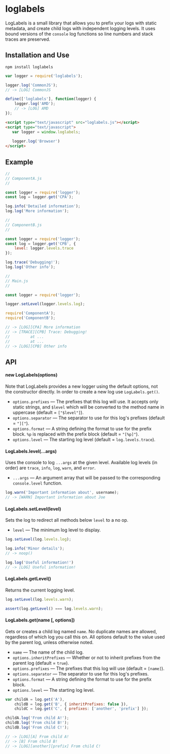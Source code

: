 # loglabels

LogLabels is a small library that allows you to prefix your logs with static
metadata, and create child logs with independent logging levels. It uses bound 
versions of the `console` log functions so line numbers and stack traces are 
preserved.

## Installation and Use

`npm install loglabels`

```javascript
var logger = require('loglabels');

logger.log('CommonJS');
// -> [LOG] CommonJS
```

```javascript
define(['loglabels'], function(logger) {
    logger.log('AMD');
    // -> [LOG] AMD
});
```

```html
<script type="text/javascript" src="loglabels.js"></script>
<script type="text/javascript">
   var logger = window.loglabels;
   
   logger.log('Browser')
</script>
```

## Example

```javascript
//
// ComponentA.js
//

const logger = require('logger');
const log = logger.get('CPA');

log.info('Detailed information');
log.log('More information');

//
// ComponentB.js
//

const logger = require('logger');
const log = logger.get('CPB', {
    level: logger.levels.trace
});

log.trace('Debugging!');
log.log('Other info');

//
// Main.js
//

const logger = require('logger');

logger.setLevel(logger.levels.log);

require('ComponentA');
require('ComponentB');

// -> [LOG][CPA] More information
// -> [TRACE][CPB] Trace: Debugging!
//         at ...
//         at ...
// -> [LOG][CPB] Other info
```

## API

#### new LogLabels(options)

Note that LogLabels provides a new logger using the default options, not the
constructor directly. In order to create a new log use `LogLabels.get()`.

* `options.prefixes` — The prefixes that this log will use. It accepts only static
strings, and `$level` which will be converted to the method name in uppercase 
(default = `["$level"]`).
* `options.separator` — The separator to use for this log's prefixes (default = 
`"]["`).
* `options.format` — A string defining the format to use for the prefix block. 
`%p` is replaced with the prefix block (default = `"[%p]"`).
* `options.level` — The starting log level (default = `log.levels.trace`).

#### LogLabels.level(...args)

Uses the console to log `...args` at the given level. Available log levels 
(in order) are `trace`, `info`, `log`, `warn`, and `error`.

* `...args` — An argument array that will be passed to the corresponding 
`console.level` function.

```javascript
log.warn('Important information about', username);
// -> [WARN] Important information about Joe
```

#### LogLabels.setLevel(level)

Sets the log to redirect all methods below `level` to a no op.

* `level` — The minimum log level to display.

```javascript
log.setLevel(log.levels.log);

log.info('Minor details');
// -> noop()

log.log('Useful information!')
// -> [LOG] Useful information!
```

#### LogLabels.getLevel()

Returns the current logging level.

```javascript
log.setLevel(log.levels.warn);

assert(log.getLevel() === log.levels.warn);
```

#### LogLabels.get(name [, options])

Gets or creates a child log named `name`. No duplicate names are allowed, 
regardless of which log you call this on. All options default to the value used
by the parent log, unless otherwise noted.

* `name` — The name of the child log.
* `options.inheritPrefixes` — Whether or not to inherit prefixes from the parent
log (default = `true`).
* `options.prefixes` — The prefixes that this log will use (default = `[name]`).
* `options.separator` — The separator to use for this log's prefixes.
* `options.format` — A string defining the format to use for the prefix block.
* `options.level` — The starting log level.

```javascript
var childA = log.get('A'),
    childB = log.get('B', { inheritPrefixes: false }),
    childC = log.get('C', { prefixes: ['another', 'prefix'] });

childA.log('From child A!');
childB.log('From child B!');
childB.log('From child C!');

// -> [LOG][A] From child A!
// -> [B] From child B!
// -> [LOG][another][prefix] From child C!
```